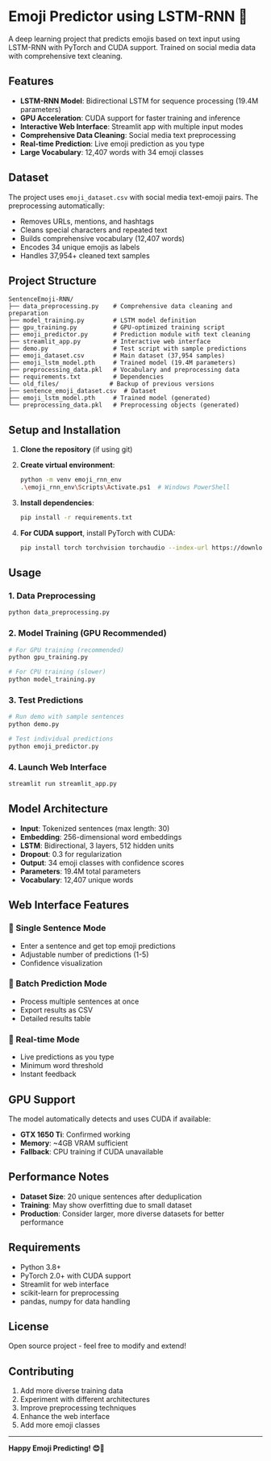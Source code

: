 # Emoji Predictor using LSTM-RNN 🚀

A deep learning project that predicts emojis based on text input using LSTM-RNN with PyTorch and CUDA support. Trained on social media data with comprehensive text cleaning.

## Features

- **LSTM-RNN Model**: Bidirectional LSTM for sequence processing (19.4M parameters)
- **GPU Acceleration**: CUDA support for faster training and inference
- **Interactive Web Interface**: Streamlit app with multiple input modes
- **Comprehensive Data Cleaning**: Social media text preprocessing
- **Real-time Prediction**: Live emoji prediction as you type
- **Large Vocabulary**: 12,407 words with 34 emoji classes

## Dataset

The project uses `emoji_dataset.csv` with social media text-emoji pairs. The preprocessing automatically:

- Removes URLs, mentions, and hashtags
- Cleans special characters and repeated text
- Builds comprehensive vocabulary (12,407 words)
- Encodes 34 unique emojis as labels
- Handles 37,954+ cleaned text samples

## Project Structure

```
SentenceEmoji-RNN/
├── data_preprocessing.py    # Comprehensive data cleaning and preparation
├── model_training.py        # LSTM model definition
├── gpu_training.py          # GPU-optimized training script
├── emoji_predictor.py       # Prediction module with text cleaning
├── streamlit_app.py         # Interactive web interface
├── demo.py                  # Test script with sample predictions
├── emoji_dataset.csv        # Main dataset (37,954 samples)
├── emoji_lstm_model.pth     # Trained model (19.4M parameters)
├── preprocessing_data.pkl   # Vocabulary and preprocessing data
├── requirements.txt         # Dependencies
└── old_files/              # Backup of previous versions
├── sentence_emoji_dataset.csv  # Dataset
├── emoji_lstm_model.pth     # Trained model (generated)
└── preprocessing_data.pkl   # Preprocessing objects (generated)
```

## Setup and Installation

1. **Clone the repository** (if using git)
2. **Create virtual environment**:

   ```bash
   python -m venv emoji_rnn_env
   .\emoji_rnn_env\Scripts\Activate.ps1  # Windows PowerShell
   ```

3. **Install dependencies**:

   ```bash
   pip install -r requirements.txt
   ```

4. **For CUDA support**, install PyTorch with CUDA:
   ```bash
   pip install torch torchvision torchaudio --index-url https://download.pytorch.org/whl/cu118
   ```

## Usage

### 1. Data Preprocessing

```bash
python data_preprocessing.py
```

### 2. Model Training (GPU Recommended)

```bash
# For GPU training (recommended)
python gpu_training.py

# For CPU training (slower)
python model_training.py
```

### 3. Test Predictions

```bash
# Run demo with sample sentences
python demo.py

# Test individual predictions
python emoji_predictor.py
```

### 4. Launch Web Interface

```bash
streamlit run streamlit_app.py
```

## Model Architecture

- **Input**: Tokenized sentences (max length: 30)
- **Embedding**: 256-dimensional word embeddings
- **LSTM**: Bidirectional, 3 layers, 512 hidden units
- **Dropout**: 0.3 for regularization
- **Output**: 34 emoji classes with confidence scores
- **Parameters**: 19.4M total parameters
- **Vocabulary**: 12,407 unique words

## Web Interface Features

### 💭 Single Sentence Mode

- Enter a sentence and get top emoji predictions
- Adjustable number of predictions (1-5)
- Confidence visualization

### 📝 Batch Prediction Mode

- Process multiple sentences at once
- Export results as CSV
- Detailed results table

### 🔄 Real-time Mode

- Live predictions as you type
- Minimum word threshold
- Instant feedback

## GPU Support

The model automatically detects and uses CUDA if available:

- **GTX 1650 Ti**: Confirmed working
- **Memory**: ~4GB VRAM sufficient
- **Fallback**: CPU training if CUDA unavailable

## Performance Notes

- **Dataset Size**: 20 unique sentences after deduplication
- **Training**: May show overfitting due to small dataset
- **Production**: Consider larger, more diverse datasets for better performance

## Requirements

- Python 3.8+
- PyTorch 2.0+ with CUDA support
- Streamlit for web interface
- scikit-learn for preprocessing
- pandas, numpy for data handling

## License

Open source project - feel free to modify and extend!

## Contributing

1. Add more diverse training data
2. Experiment with different architectures
3. Improve preprocessing techniques
4. Enhance the web interface
5. Add more emoji classes

---

**Happy Emoji Predicting! 😊🚀**
